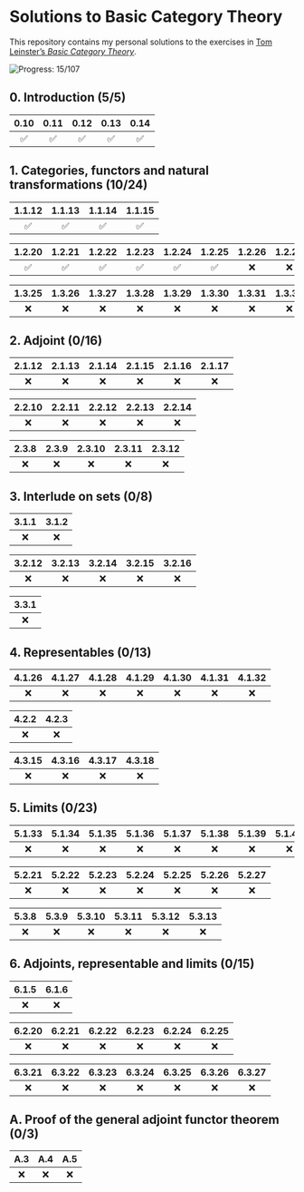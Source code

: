 # Solutions to Basic Category Theory

This repository contains my personal solutions to the exercises in [Tom Leinster’s *Basic Category Theory*][1].



![Progress: 15/107][2]



## 0. Introduction (5/5) ##

| 0.10 | 0.11 | 0.12 | 0.13 | 0.14 |
| :-: | :-: | :-: | :-: | :-: |
| ✅ | ✅ | ✅ | ✅ | ✅ |





## 1. Categories, functors and natural transformations (10/24) ##

| 1.1.12 | 1.1.13 | 1.1.14 | 1.1.15 |
| :-: | :-: | :-: | :-: |
| ✅ | ✅ | ✅ | ✅ |

| 1.2.20 | 1.2.21 | 1.2.22 | 1.2.23 | 1.2.24 | 1.2.25 | 1.2.26 | 1.2.27 | 1.2.28 | 1.2.29 |
| :-: | :-: | :-: | :-: | :-: | :-: | :-: | :-: | :-: | :-: |
| ✅ | ✅ | ✅ | ✅ | ✅ | ✅ | ❌ | ❌ | ❌ | ❌ |

| 1.3.25 | 1.3.26 | 1.3.27 | 1.3.28 | 1.3.29 | 1.3.30 | 1.3.31 | 1.3.32 | 1.3.33 | 1.3.34 |
| :-: | :-: | :-: | :-: | :-: | :-: | :-: | :-: | :-: | :-: |
| ❌ | ❌ | ❌ | ❌ | ❌ | ❌ | ❌ | ❌ | ❌ | ❌ |





## 2. Adjoint (0/16) ##

| 2.1.12 | 2.1.13 | 2.1.14 | 2.1.15 | 2.1.16 | 2.1.17 |
| :-: | :-: | :-: | :-: | :-: | :-: |
| ❌ | ❌ | ❌ | ❌ | ❌ | ❌ |

| 2.2.10 | 2.2.11 | 2.2.12 | 2.2.13 | 2.2.14 |
| :-: | :-: | :-: | :-: | :-: |
| ❌ | ❌ | ❌ | ❌ | ❌ |

| 2.3.8 | 2.3.9 | 2.3.10 | 2.3.11 | 2.3.12 |
| :-: | :-: | :-: | :-: | :-: |
| ❌ | ❌ | ❌ | ❌ | ❌ |





## 3. Interlude on sets (0/8) ##

| 3.1.1 | 3.1.2 |
| :-: | :-: |
| ❌ | ❌ |

| 3.2.12 | 3.2.13 | 3.2.14 | 3.2.15 | 3.2.16 |
| :-: | :-: | :-: | :-: | :-: |
| ❌ | ❌ | ❌ | ❌ | ❌ |

| 3.3.1 |
| :-: |
| ❌ |





## 4. Representables (0/13) ##

| 4.1.26 | 4.1.27 | 4.1.28 | 4.1.29 | 4.1.30 | 4.1.31 | 4.1.32 |
| :-: | :-: | :-: | :-: | :-: | :-: | :-: |
| ❌ | ❌ | ❌ | ❌ | ❌ | ❌ | ❌ |

| 4.2.2 | 4.2.3 |
| :-: | :-: |
| ❌ | ❌ |

| 4.3.15 | 4.3.16 | 4.3.17 | 4.3.18 |
| :-: | :-: | :-: | :-: |
| ❌ | ❌ | ❌ | ❌ |





## 5. Limits (0/23) ##  

| 5.1.33 | 5.1.34 | 5.1.35 | 5.1.36 | 5.1.37 | 5.1.38 | 5.1.39 | 5.1.40 | 5.1.41 | 5.1.42 |
| :-: | :-: | :-: | :-: | :-: | :-: | :-: | :-: | :-: | :-: |
| ❌ | ❌ | ❌ | ❌ | ❌ | ❌ | ❌ | ❌ | ❌ | ❌ |

| 5.2.21 | 5.2.22 | 5.2.23 | 5.2.24 | 5.2.25 | 5.2.26 | 5.2.27 |
| :-: | :-: | :-: | :-: | :-: | :-: | :-: |
| ❌ | ❌ | ❌ | ❌ | ❌ | ❌ | ❌ |

| 5.3.8 | 5.3.9 | 5.3.10 | 5.3.11 | 5.3.12 | 5.3.13 |
| :-: | :-: | :-: | :-: | :-: | :-: |
| ❌ | ❌ | ❌ | ❌ | ❌ | ❌ |





## 6. Adjoints, representable and limits (0/15) ##

| 6.1.5 | 6.1.6 |
| :-: | :-: |
| ❌ | ❌ |

| 6.2.20 | 6.2.21 | 6.2.22 | 6.2.23 | 6.2.24 | 6.2.25 |
| :-: | :-: | :-: | :-: | :-: | :-: |
| ❌ | ❌ | ❌ | ❌ | ❌ | ❌ |

| 6.3.21 | 6.3.22 | 6.3.23 | 6.3.24 | 6.3.25 | 6.3.26 | 6.3.27 |
| :-: | :-: | :-: | :-: | :-: | :-: | :-: |
| ❌ | ❌ | ❌ | ❌ | ❌ | ❌ | ❌ |





## A. Proof of the general adjoint functor theorem (0/3) ##

| A.3 | A.4 | A.5 |
| :-: | :-: | :-: |
| ❌ | ❌ | ❌ |





[1]: https://arxiv.org/abs/1612.09375
[2]: https://progress-bar.dev/15/?scale=107&title=current%20progress&width=500&suffix=/107
